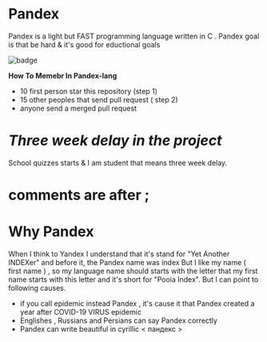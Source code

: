 # Pandex
Pandex is a light but FAST programming language written in C . Pandex goal is that be hard &amp; it's good for eductional goals 

![badge](https://tokei.rs/b1/github/Pandex-lang/Pandex)

**How To Memebr In Pandex-lang**
* 10 first person star this repository (step 1)
* 15 other peoples that send pull request ( step 2)
* anyone send a merged pull request

# ***Three week delay in the project***

School quizzes starts & I am student that means three week delay.

# comments are after ;

# Why Pandex
When I think to Yandex I understand that it's stand for "Yet Another INDEXer"
and before it, the Pandex name was index But I like my name ( first name ) ,
so my language name should starts with the letter that my first name starts
with this letter and it's short for "Pooia Index".
But I can point to following causes.
* if you call epidemic instead Pandex , it's cause it that Pandex created a year after COVID-19 VIRUS epidemic
* Englishes , Russians and Persians can say Pandex correctly
* Pandex can write beautiful in cyrillic < пандекс >
